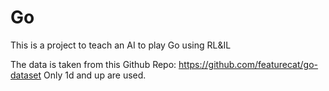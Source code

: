 # Go
This is a project to teach an AI to play Go using RL&amp;IL


The data is taken from this Github Repo: https://github.com/featurecat/go-dataset
Only 1d and up are used. 

